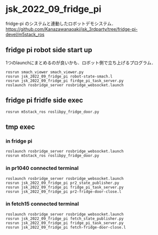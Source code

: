 # jsk_2022_09_fridge_pi

fridge-pi のシステムと連動したロボットデモシステム．
https://github.com/Kanazawanaoaki/jsk_3rdparty/tree/fridge-pi-devel/m5stack_ros

## fridge pi robot side start up
1つのlaunchにまとめるのが良いかも．ロボット側で立ち上げるプログラム．
```
rosrun smach_viewer smach_viewer.py
rosrun jsk_2022_09_fridge_pi robot-state-smach.l
rosrun jsk_2022_09_fridge_pi firdge_pi_task_server.py
roslaunch rosbridge_server rosbridge_websocket.launch
```

## fridge pi fridfe side exec
```
rosrun m5stack_ros roslibpy_fridge_door.py
```

## tmp exec

### in fridge pi
```
roslaunch rosbridge_server rosbridge_websocket.launch
rosrun m5stack_ros roslibpy_fridge_door.py
```

### in pr1040 connected terminal

```
roslaunch rosbridge_server rosbridge_websocket.launch
rosrun jsk_2022_09_fridge_pi pr2_state_publisher.py
rosrun jsk_2022_09_fridge_pi fridge_pi_task_server.py
rosrun jsk_2022_09_fridge_pi pr2-fridge-door-close.l
```

### in fetch15 connected terminal

```
roslaunch rosbridge_server rosbridge_websocket.launch
rosrun jsk_2022_09_fridge_pi fetch_state_publisher.py
rosrun jsk_2022_09_fridge_pi fridge_pi_task_server.py
rosrun jsk_2022_09_fridge_pi fetch-fridge-door-close.l
```